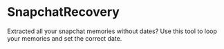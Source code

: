# SnapchatRecovery
Extracted all your snapchat memories without dates? Use this tool to loop your memories and set the correct date.
